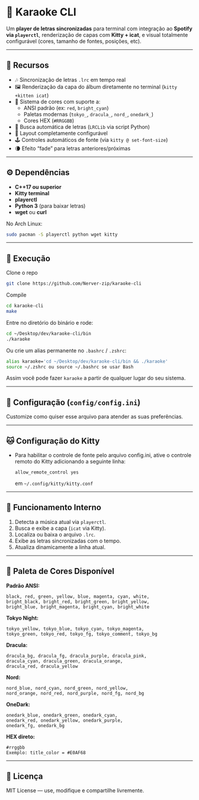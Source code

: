 # 🎤 Karaoke CLI

Um **player de letras sincronizadas** para terminal com integração ao **Spotify via `playerctl`**, renderização de capas com **Kitty + icat**, e visual totalmente configurável (cores, tamanho de fontes, posições, etc).  

---

## 🚀 Recursos

- 🎶 Sincronização de letras `.lrc` em tempo real  
- 🖼️ Renderização da capa do álbum diretamente no terminal (`kitty +kitten icat`)  
- 🎨 Sistema de cores com suporte a:
  - ANSI padrão (ex: `red`, `bright_cyan`)
  - Paletas modernas (`tokyo_`, `dracula_`, `nord_`, `onedark_`)
  - Cores HEX (`#RRGGBB`)
- 📁 Busca automática de letras (`LRCLib` via script Python)
- 🧩 Layout completamente configurável
- 🕹️ Controles automáticos de fonte (via `kitty @ set-font-size`)
- 🌘 Efeito “fade” para letras anteriores/próximas
  
---

## ⚙️ Dependências

- **C++17 ou superior**
- **Kitty terminal**
- **playerctl**
- **Python 3** (para baixar letras)
- **wget** ou **curl**

No Arch Linux:
```bash
sudo pacman -S playerctl python wget kitty
```

---

## 🧭 Execução
Clone o repo
```bash
git clone https://github.com/Nerver-zip/karaoke-cli
```

Compile
```bash
cd karaoke-cli
make
```

Entre no diretório do binário e rode:
```bash
cd ~/Desktop/dev/karaoke-cli/bin
./karaoke
```

Ou crie um alias permanente no `.bashrc` / `.zshrc`:
```bash
alias karaoke='cd ~/Desktop/dev/karaoke-cli/bin && ./karaoke'
source ~/.zshrc ou source ~/.bashrc se usar Bash  
```
Assim você pode fazer `karaoke` a partir de qualquer lugar do seu sistema.

---

## 🧩 Configuração (`config/config.ini`)
Customize como quiser esse arquivo para atender as suas preferências.

---

## 🐱 Configuração do Kitty

- Para habilitar o controle de fonte pelo arquivo config.ini, ative o controle remoto do Kitty adicionando a seguinte linha:
  ```
  allow_remote_control yes
  ```
  em `~/.config/kitty/kitty.conf`

---

## 🧠 Funcionamento Interno

1. Detecta a música atual via `playerctl`.
2. Busca e exibe a capa (`icat` via Kitty).
3. Localiza ou baixa o arquivo `.lrc`.
4. Exibe as letras sincronizadas com o tempo.
5. Atualiza dinamicamente a linha atual.

---

## 🎨 Paleta de Cores Disponível

**Padrão ANSI:**
```
black, red, green, yellow, blue, magenta, cyan, white,
bright_black, bright_red, bright_green, bright_yellow,
bright_blue, bright_magenta, bright_cyan, bright_white
```

**Tokyo Night:**
```
tokyo_yellow, tokyo_blue, tokyo_cyan, tokyo_magenta,
tokyo_green, tokyo_red, tokyo_fg, tokyo_comment, tokyo_bg
```

**Dracula:**
```
dracula_bg, dracula_fg, dracula_purple, dracula_pink,
dracula_cyan, dracula_green, dracula_orange,
dracula_red, dracula_yellow
```

**Nord:**
```
nord_blue, nord_cyan, nord_green, nord_yellow,
nord_orange, nord_red, nord_purple, nord_fg, nord_bg
```

**OneDark:**
```
onedark_blue, onedark_green, onedark_cyan,
onedark_red, onedark_yellow, onedark_purple,
onedark_fg, onedark_bg
```

**HEX direto:**
```
#rrggbb
Exemplo: title_color = #E0AF68
```
---

## 🐧 Licença

MIT License — use, modifique e compartilhe livremente.
